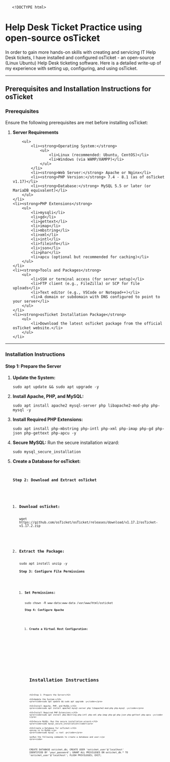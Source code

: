        <!DOCTYPE html>
<html lang="en">
<head>
    <meta charset="UTF-8">
    <meta name="viewport" content="width=device-width, initial-scale=1.0">
    <title>Help Desk Ticket Practice</title>
</head>
<body>
    <h1>Help Desk Ticket Practice using open-source osTicket</h1>
    <p>
        In order to gain more hands-on skills with creating and servicing IT Help Desk tickets, I have installed and configured osTicket - an open-source (Linux Ubuntu) Help Desk ticketing software. Here is a detailed write-up of my experience with setting up, configuring, and using osTicket.
    </p>
</body>
</html>


<hr>

<h2>Prerequisites and Installation Instructions for osTicket</h2>

<h3>Prerequisites</h3>
<p>Ensure the following prerequisites are met before installing osTicket:</p>
<ol>
    <li><strong>Server Requirements</strong>

        
        <ul>
            <li><strong>Operating System:</strong>
                <ul>
                    <li>Linux (recommended: Ubuntu, CentOS)</li>
                    <li>Windows (via WAMP/XAMPP)</li>
                </ul>
            </li>
            <li><strong>Web Server:</strong> Apache or Nginx</li>
            <li><strong>PHP Version:</strong> 7.4 - 8.1 (as of osTicket v1.17)</li>
            <li><strong>Database:</strong> MySQL 5.5 or later (or MariaDB equivalent)</li>
        </ul>
    </li>
    <li><strong>PHP Extensions</strong>
        <ul>
            <li>mysqli</li>
            <li>gd</li>
            <li>gettext</li>
            <li>imap</li>
            <li>mbstring</li>
            <li>xml</li>
            <li>intl</li>
            <li>fileinfo</li>
            <li>json</li>
            <li>phar</li>
            <li>apcu (optional but recommended for caching)</li>
        </ul>
    </li>
    <li><strong>Tools and Packages</strong>
        <ul>
            <li>SSH or terminal access (for server setup)</li>
            <li>FTP client (e.g., FileZilla) or SCP for file uploads</li>
            <li>Text editor (e.g., VSCode or Notepad++)</li>
            <li>A domain or subdomain with DNS configured to point to your server</li>
        </ul>
    </li>
    <li><strong>osTicket Installation Package</strong>
        <ul>
            <li>Download the latest osTicket package from the official osTicket website.</li>
        </ul>
    </li>
</ol>

<hr>

<h3>Installation Instructions</h3>

<h4>Step 1: Prepare the Server</h4>
<ol>
    <li><strong>Update the System:</strong>
        <pre><code>sudo apt update && sudo apt upgrade -y</code></pre>
    </li>
    <li><strong>Install Apache, PHP, and MySQL:</strong>
        <pre><code>sudo apt install apache2 mysql-server php libapache2-mod-php php-mysql -y</code></pre>
    </li>
    <li><strong>Install Required PHP Extensions:</strong>
        <pre><code>sudo apt install php-mbstring php-intl php-xml php-imap php-gd php-json php-gettext php-apcu -y</code></pre>
    </li>
    <li><strong>Secure MySQL:</strong> Run the secure installation wizard:
        <pre><code>sudo mysql_secure_installation</code></pre>
    </li>
    <li><strong>Create a Database for osTicket:</strong>
        <pre><code>
<h4>Step 2: Download and Extract osTicket</h4>
<ol>
    <li><strong>Download osTicket:</strong>
        <pre><code>wget https://github.com/osTicket/osTicket/releases/download/v1.17.2/osTicket-v1.17.2.zip</code></pre>
    </li>
    <li><strong>Extract the Package:</strong>
        <pre><code>sudo apt install unzip -y
<h4>Step 3: Configure File Permissions</h4>
<ol>
    <li><strong>Set Permissions:</strong>
        <pre><code>sudo chown -R www-data:www-data /var/www/html/osticket
<h4>Step 4: Configure Apache</h4>
<ol>
    <li><strong>Create a Virtual Host Configuration:</strong>
        <pre><code>

<!DOCTYPE html>
<html lang="en">
<head>
    <meta charset="UTF-8">
    <meta name="viewport" content="width=device-width, initial-scale=1.0">
    <title>Installation Instructions</title>
</head>
<body>
    <h1>Installation Instructions</h1>
    
    <h2>Step 1: Prepare the Server</h2>
    
    <h3>Update the System:</h3>
    <pre><code>sudo apt update && sudo apt upgrade -y</code></pre>
    
    <h3>Install Apache, PHP, and MySQL:</h3>
    <pre><code>sudo apt install apache2 mysql-server php libapache2-mod-php php-mysql -y</code></pre>
    
    <h3>Install Required PHP Extensions:</h3>
    <pre><code>sudo apt install php-mbstring php-intl php-xml php-imap php-gd php-json php-gettext php-apcu -y</code></pre>
    
    <h3>Secure MySQL: Run the secure installation wizard:</h3>
    <pre><code>sudo mysql_secure_installation</code></pre>
    
    <h3>Create a Database for osTicket:</h3>
    <p>Log in to MySQL:</p>
    <pre><code>sudo mysql -u root -p</code></pre>
    
    <p>Run the following commands to create a database and user:</p>
    <pre><code>
CREATE DATABASE osticket_db;
CREATE USER 'osticket_user'@'localhost' IDENTIFIED BY 'your_password';
GRANT ALL PRIVILEGES ON osticket_db.* TO 'osticket_user'@'localhost';
FLUSH PRIVILEGES;
EXIT;
    </code></pre>
</body>
</html>
